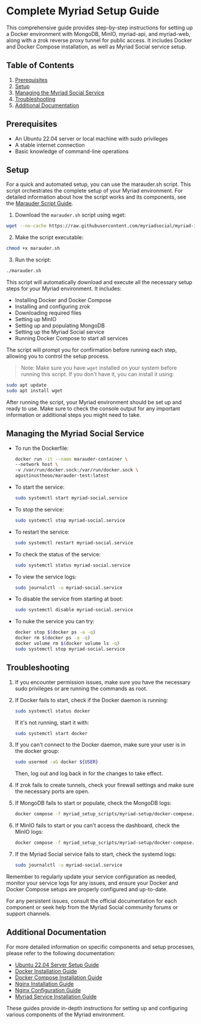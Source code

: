 # Complete Myriad Setup Guide

This comprehensive guide provides step-by-step instructions for setting up a Docker environment with MongoDB, MinIO, myriad-api, and myriad-web, along with a zrok reverse proxy tunnel for public access. It includes Docker and Docker Compose installation, as well as Myriad Social service setup.

## Table of Contents
1. [Prerequisites](#prerequisites)
2. [Setup](#setup)
3. [Managing the Myriad Social Service](#managing-the-myriad-social-service)
4. [Troubleshooting](#troubleshooting)
5. [Additional Documentation](#additional-documentation)

## Prerequisites

- An Ubuntu 22.04 server or local machine with sudo privileges
- A stable internet connection
- Basic knowledge of command-line operations

## Setup

For a quick and automated setup, you can use the marauder.sh script. This script orchestrates the complete setup of your Myriad environment. For detailed information about how the script works and its components, see the [Marauder Script Guide](./docs/marauder-script-guide.md).

1. Download the `marauder.sh` script using wget:

```bash
wget --no-cache https://raw.githubusercontent.com/myriadsocial/myriad-infrastructure/main/linux/marauder.sh
```

2. Make the script executable:

```bash
chmod +x marauder.sh
```

3. Run the script:

```bash
./marauder.sh
```

This script will automatically download and execute all the necessary setup steps for your Myriad environment. It includes:

- Installing Docker and Docker Compose
- Installing and configuring zrok
- Downloading required files
- Setting up MinIO
- Setting up and populating MongoDB
- Setting up the Myriad Social service
- Running Docker Compose to start all services

The script will prompt you for confirmation before running each step, allowing you to control the setup process.

> Note: Make sure you have `wget` installed on your system before running this script. If you don't have it, you can install it using:

```bash
sudo apt update
sudo apt install wget
```

After running the script, your Myriad environment should be set up and ready to use. Make sure to check the console output for any important information or additional steps you might need to take.

## Managing the Myriad Social Service

- To run the Dockerfile:
  ```bash
  docker run -it --name marauder-container \
  --network host \
  -v /var/run/docker.sock:/var/run/docker.sock \
  agustinustheoo/marauder-test:latest
  ```

- To start the service:
  ```bash
  sudo systemctl start myriad-social.service
  ```

- To stop the service:
  ```bash
  sudo systemctl stop myriad-social.service
  ```

- To restart the service:
  ```bash
  sudo systemctl restart myriad-social.service
  ```

- To check the status of the service:
  ```bash
  sudo systemctl status myriad-social.service
  ```

- To view the service logs:
  ```bash
  sudo journalctl -u myriad-social.service
  ```

- To disable the service from starting at boot:
  ```bash
  sudo systemctl disable myriad-social.service
  ```

- To nuke the service you can try:
  ```bash
  docker stop $(docker ps -a -q)
  docker rm $(docker ps -a -q)
  docker volume rm $(docker volume ls -q)
  sudo systemctl stop myriad-social.service
  ```

## Troubleshooting

1. If you encounter permission issues, make sure you have the necessary sudo privileges or are running the commands as root.

2. If Docker fails to start, check if the Docker daemon is running:
   ```bash
   sudo systemctl status docker
   ```
   If it's not running, start it with:
   ```bash
   sudo systemctl start docker
   ```

3. If you can't connect to the Docker daemon, make sure your user is in the docker group:
   ```bash
   sudo usermod -aG docker ${USER}
   ```
   Then, log out and log back in for the changes to take effect.

4. If zrok fails to create tunnels, check your firewall settings and make sure the necessary ports are open.

5. If MongoDB fails to start or populate, check the MongoDB logs:
   ```bash
   docker compose -f myriad_setup_scripts/myriad-setup/docker-compose.yml logs mongodb
   ```

6. If MinIO fails to start or you can't access the dashboard, check the MinIO logs:
   ```bash
   docker compose -f myriad_setup_scripts/myriad-setup/docker-compose.yml logs minio
   ```

7. If the Myriad Social service fails to start, check the systemd logs:
   ```bash
   sudo journalctl -u myriad-social.service
   ```

Remember to regularly update your service configuration as needed, monitor your service logs for any issues, and ensure your Docker and Docker Compose setups are properly configured and up-to-date.

For any persistent issues, consult the official documentation for each component or seek help from the Myriad Social community forums or support channels.

## Additional Documentation

For more detailed information on specific components and setup processes, please refer to the following documentation:

- [Ubuntu 22.04 Server Setup Guide](./docs/ubuntu-2204-server-setup.md)
- [Docker Installation Guide](./docs/docker-installation-guide.md)
- [Docker Compose Installation Guide](./docs/docker-compose-installation.md)
- [Nginx Installation Guide](./docs/nginx-installation-guide.md)
- [Nginx Configuration Guide](./docs/nginx-configuration-guide.md)
- [Myriad Service Installation Guide](./docs/myriad-service-installation.md)

These guides provide in-depth instructions for setting up and configuring various components of the Myriad environment.
